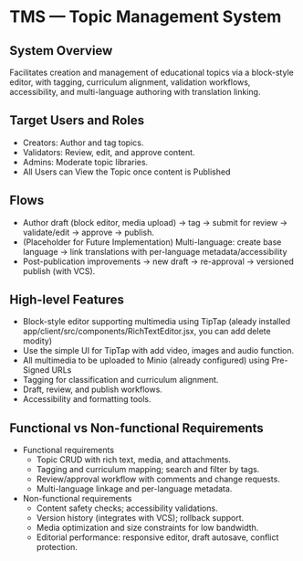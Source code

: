 # TMS — Topic Management System

## System Overview
Facilitates creation and management of educational topics via a block-style editor, with tagging, curriculum alignment, validation workflows, accessibility, and multi-language authoring with translation linking.

## Target Users and Roles
- Creators: Author and tag topics.
- Validators: Review, edit, and approve content.
- Admins: Moderate topic libraries.
- All Users can View the Topic once content is Published


## Flows
- Author draft (block editor, media upload) → tag → submit for review → validate/edit → approve → publish.
- (Placeholder for Future Implementation) Multi-language: create base language → link translations with per-language metadata/accessibility 
- Post-publication improvements → new draft → re-approval → versioned publish (with VCS).

## High-level Features
- Block-style editor supporting multimedia using TipTap (aleady installed app/client/src/components/RichTextEditor.jsx, you can add delete modity)
- Use the simple UI for TipTap with add video, images and audio function. 
- All multimedia to be uploaded to Minio (already configured) using Pre-Signed URLs
- Tagging for classification and curriculum alignment.
- Draft, review, and publish workflows.
- Accessibility and formatting tools.

## Functional vs Non-functional Requirements
- Functional requirements
  - Topic CRUD with rich text, media, and attachments.
  - Tagging and curriculum mapping; search and filter by tags.
  - Review/approval workflow with comments and change requests.
  - Multi-language linkage and per-language metadata.
- Non-functional requirements
  - Content safety checks; accessibility validations.
  - Version history (integrates with VCS); rollback support.
  - Media optimization and size constraints for low bandwidth.
  - Editorial performance: responsive editor, draft autosave, conflict protection.

